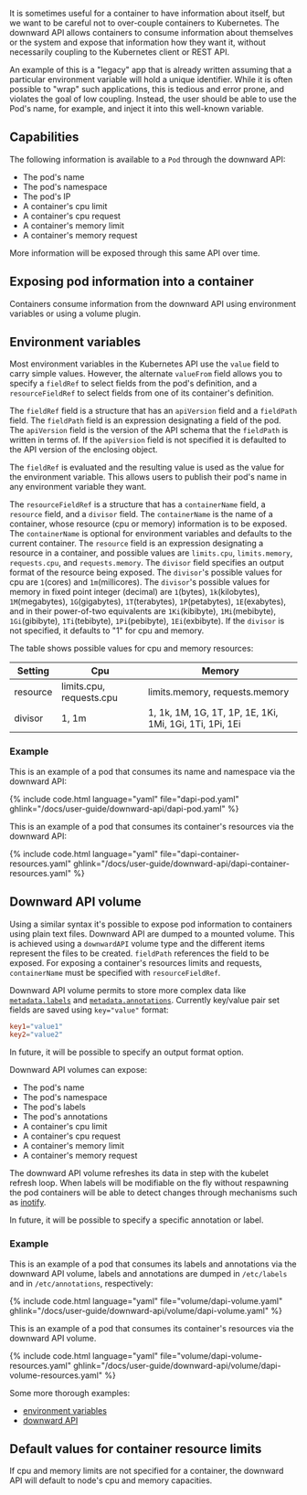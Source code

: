 ---
---

It is sometimes useful for a container to have information about itself, but we
want to be careful not to over-couple containers to Kubernetes. The downward
API allows containers to consume information about themselves or the system and
expose that information how they want it, without necessarily coupling to the
Kubernetes client or REST API.

An example of this is a "legacy" app that is already written assuming
that a particular environment variable will hold a unique identifier.  While it
is often possible to "wrap" such applications, this is tedious and error prone,
and violates the goal of low coupling.  Instead, the user should be able to use
the Pod's name, for example, and inject it into this well-known variable.


## Capabilities

The following information is available to a `Pod` through the downward API:

*   The pod's name
*   The pod's namespace
*   The pod's IP
*   A container's cpu limit
*   A container's cpu request
*   A container's memory limit
*   A container's memory request

More information will be exposed through this same API over time.


## Exposing pod information into a container

Containers consume information from the downward API using environment
variables or using a volume plugin.


## Environment variables

Most environment variables in the Kubernetes API use the `value` field to carry
simple values.  However, the alternate `valueFrom` field allows you to specify
a `fieldRef` to select fields from the pod's definition, and a `resourceFieldRef`
to select fields from one of its container's definition.

The `fieldRef` field is a structure that has an `apiVersion` field and a `fieldPath`
field.  The `fieldPath` field is an expression designating a field of the pod.  The
`apiVersion` field is the version of the API schema that the `fieldPath` is
written in terms of.  If the `apiVersion` field is not specified it is
defaulted to the API version of the enclosing object.

The `fieldRef` is evaluated and the resulting value is used as the value for
the environment variable.  This allows users to publish their pod's name in any
environment variable they want.

The `resourceFieldRef` is a structure that has a `containerName` field, a `resource`
field, and a `divisor` field. The `containerName` is the name of a container,
whose resource (cpu or memory) information is to be exposed. The `containerName` is
optional for environment variables and defaults to the current container. The
`resource` field is an expression designating a resource in a container, and
possible values are `limits.cpu`, `limits.memory`, `requests.cpu`, and `requests.memory`.
The `divisor` field specifies an output format of the resource being exposed. The
`divisor`'s possible values for cpu are `1`(cores)  and `1m`(millicores). The `divisor`'s
possible values for memory in fixed point integer (decimal) are `1`(bytes), `1k`(kilobytes),
`1M`(megabytes), `1G`(gigabytes), `1T`(terabytes), `1P`(petabytes), `1E`(exabytes),
and in their power-of-two equivalents are `1Ki`(kibibyte), `1Mi`(mebibyte),
`1Gi`(gibibyte), `1Ti`(tebibyte), `1Pi`(pebibyte), `1Ei`(exbibyte). If the `divisor`
is not specified, it defaults to "1" for cpu and memory.

The table shows possible values for cpu and memory resources:


| Setting        | Cpu          | Memory  |
| ------------- |-------------| -----|
| resource | limits.cpu, requests.cpu| limits.memory, requests.memory|
| divisor | 1, 1m | 1, 1k, 1M, 1G, 1T, 1P, 1E, 1Ki, 1Mi, 1Gi, 1Ti, 1Pi, 1Ei|


### Example

This is an example of a pod that consumes its name and namespace via the
downward API:

{% include code.html language="yaml" file="dapi-pod.yaml" ghlink="/docs/user-guide/downward-api/dapi-pod.yaml" %}

This is an example of a pod that consumes its container's resources via the downward API:

{% include code.html language="yaml" file="dapi-container-resources.yaml" ghlink="/docs/user-guide/downward-api/dapi-container-resources.yaml" %}

## Downward API volume

Using a similar syntax it's possible to expose pod information to containers using plain text files.
Downward API are dumped to a mounted volume. This is achieved using a `downwardAPI`
volume type and the different items represent the files to be created. `fieldPath` references the field to be exposed.
For exposing a container's resources limits and requests, `containerName` must be specified with `resourceFieldRef`.

Downward API volume permits to store more complex data like [`metadata.labels`](/docs/user-guide/labels) and [`metadata.annotations`](/docs/user-guide/annotations). Currently key/value pair set fields are saved using `key="value"` format:

```conf
key1="value1"
key2="value2"
```

In future, it will be possible to specify an output format option.

Downward API volumes can expose:

*   The pod's name
*   The pod's namespace
*   The pod's labels
*   The pod's annotations
*   A container's cpu limit
*   A container's cpu request
*   A container's memory limit
*   A container's memory request

The downward API volume refreshes its data in step with the kubelet refresh loop. When labels will be modifiable on the fly without respawning the pod containers will be able to detect changes through mechanisms such as [inotify](https://en.wikipedia.org/wiki/Inotify).

In future, it will be possible to specify a specific annotation or label.


### Example

This is an example of a pod that consumes its labels and annotations via the downward API volume, labels and annotations are dumped in `/etc/labels` and in `/etc/annotations`, respectively:

{% include code.html language="yaml" file="volume/dapi-volume.yaml" ghlink="/docs/user-guide/downward-api/volume/dapi-volume.yaml" %}

This is an example of a pod that consumes its container's resources via the downward API volume.

{% include code.html language="yaml" file="volume/dapi-volume-resources.yaml" ghlink="/docs/user-guide/downward-api/volume/dapi-volume-resources.yaml" %}

Some more thorough examples:
   * [environment variables](/docs/user-guide/environment-guide/)
   * [downward API](/docs/user-guide/downward-api/)

## Default values for container resource limits

If cpu and memory limits are not specified for a container, the downward API will default to node's cpu and memory capacities.
